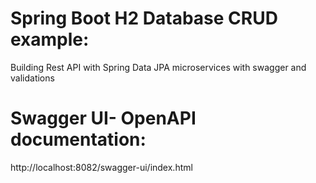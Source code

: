 # Spring Boot H2 Database CRUD example: 
Building Rest API with Spring Data JPA 
microservices with swagger and validations

# Swagger UI- OpenAPI documentation:
http://localhost:8082/swagger-ui/index.html